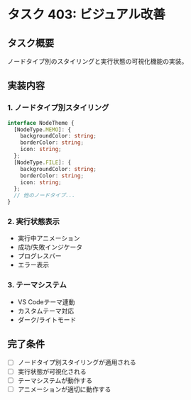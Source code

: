 # タスク 403: ビジュアル改善

## タスク概要

ノードタイプ別のスタイリングと実行状態の可視化機能の実装。

## 実装内容

### 1. ノードタイプ別スタイリング
```typescript
interface NodeTheme {
  [NodeType.MEMO]: {
    backgroundColor: string;
    borderColor: string;
    icon: string;
  };
  [NodeType.FILE]: {
    backgroundColor: string;
    borderColor: string;
    icon: string;
  };
  // 他のノードタイプ...
}
```

### 2. 実行状態表示
- 実行中アニメーション
- 成功/失敗インジケータ
- プログレスバー
- エラー表示

### 3. テーマシステム
- VS Codeテーマ連動
- カスタムテーマ対応
- ダーク/ライトモード

## 完了条件
- [ ] ノードタイプ別スタイリングが適用される
- [ ] 実行状態が可視化される
- [ ] テーマシステムが動作する
- [ ] アニメーションが適切に動作する